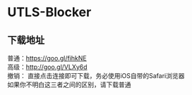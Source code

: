 # UTLS-Blocker
下载地址
---
普通：https://goo.gl/fihkNE<br/>
高级：http://goo.gl/VLXy6d<br/>
撤销：
直接点击连接即可下载，务必使用iOS自带的Safari浏览器<br/>
如果你不明白这三者之间的区别，请下载普通<br/>
